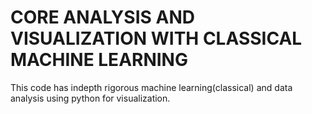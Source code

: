 # CORE ANALYSIS AND VISUALIZATION WITH CLASSICAL MACHINE LEARNING
 This code has indepth rigorous machine learning(classical) and data 
 analysis using python for visualization. 
